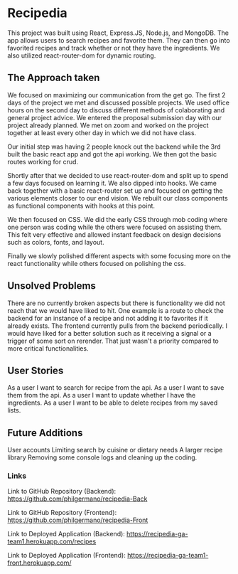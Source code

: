 # Recipedia

This project was built using React, Express.JS, Node.js, and MongoDB. The app allows users to search recipes and favorite them. They can then go into favorited recipes and track whether or not they have the ingredients. We also utilized react-router-dom for dynamic routing.



## The Approach taken
We focused on maximizing our communication from the get go. The first 2 days of the project we met and discussed possible projects. We used office hours on the second day to discuss different methods of colaborating and general project advice. We entered the proposal submission day with our project already planned. We met on zoom and worked on the project together at least every other day in which we did not have class.

Our initial step was having 2 people knock out the backend while the 3rd built the basic react app and got the api working. We then got the basic routes working for crud. 

Shortly after that we decided to use react-router-dom and split up to spend a few days focused on learning it. We also dipped into hooks. We came back together with a basic react-router set up and focused on getting the various elements closer to our end vision. We rebuilt our class components as functional components with hooks at this point.

We then focused on CSS. We did the early CSS through mob coding where one person was coding while the others were focused on assisting them. This felt very effective and allowed instant feedback on design decisions such as colors, fonts, and layout. 

Finally we slowly polished different aspects with some focusing more on the react functionality while others focused on polishing the css.


## Unsolved Problems
There are no currently broken aspects but there is functionality we did not reach that we would have liked to hit. One example is a route to check the backend for an instance of a recipe and not adding it to favorites if it already exists. 
The frontend currently pulls from the backend periodically. I would have liked for a better solution such as it receiving a signal or a trigger of some sort on rerender. That just wasn't a priority compared to more critical functionalities. 


## User Stories
As a user I want to search for recipe from the api.
As a user I want to save them from the api.
As a user I want to update whether I have the ingredients.
As a user I want to be able to delete recipes from my saved lists.


## Future Additions
User accounts
Limiting search by cuisine or dietary needs
A larger recipe library
Removing some console logs and cleaning up the coding.


### Links

Link to GitHub Repository (Backend): https://github.com/philgermano/recipedia-Back

Link to GitHub Repository (Frontend): https://github.com/philgermano/recipedia-Front

Link to Deployed Application (Backend): https://recipedia-ga-team1.herokuapp.com/recipes

Link to Deployed Application (Frontend): https://recipedia-ga-team1-front.herokuapp.com/



